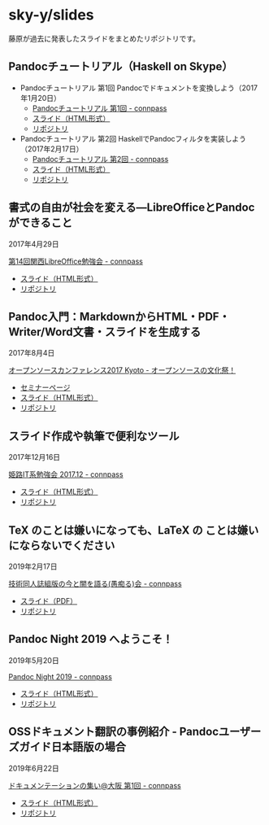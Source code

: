# sky-y/slides

藤原が過去に発表したスライドをまとめたリポジトリです。

## Pandocチュートリアル（Haskell on Skype）

- Pandocチュートリアル 第1回 Pandocでドキュメントを変換しよう（2017年1月20日）
    - [Pandocチュートリアル 第1回 - connpass](https://haskell-with-skype.connpass.com/event/48446/)
    - [スライド（HTML形式）](https://sky-y.github.io/slides/2017-01_haskell_skype_pandoc/2017-01-20/index.html)
    - [リポジトリ](https://github.com/sky-y/slides/tree/master/2017-01_haskell_skype_pandoc/2017-01-20)
- Pandocチュートリアル 第2回 HaskellでPandocフィルタを実装しよう（2017年2月17日）
    - [Pandocチュートリアル 第2回 - connpass](https://haskell-with-skype.connpass.com/event/49243/)
    - [スライド（HTML形式）](https://sky-y.github.io/slides/2017-01_haskell_skype_pandoc/2017-02-17/index.html)
    - [リポジトリ](https://github.com/sky-y/slides/tree/master/2017-01_haskell_skype_pandoc/2017-02-17)

## 書式の自由が社会を変える―LibreOfficeとPandocができること

2017年4月29日

[第14回関西LibreOffice勉強会 - connpass](https://connpass.com/event/53960/)

- [スライド（HTML形式）](https://sky-y.github.io/slides/2017-04-29_LibreOfficeKansai/index.html)
- [リポジトリ](https://github.com/sky-y/slides/tree/master/2017-04-29_LibreOfficeKansai)

## Pandoc入門：MarkdownからHTML・PDF・Writer/Word文書・スライドを生成する

2017年8月4日

[オープンソースカンファレンス2017 Kyoto - オープンソースの文化祭！](https://www.ospn.jp/osc2017-kyoto/)

- [セミナーページ](https://www.ospn.jp/osc2017-kyoto/modules/eguide/e42.html)
- [スライド（HTML形式）](https://sky-y.github.io/slides/2017-08-04_osc2017kyoto/slides/index.html)
- [リポジトリ](https://github.com/sky-y/slides/tree/master/2017-08-04_osc2017kyoto)

## スライド作成や執筆で便利なツール

2017年12月16日

[姫路IT系勉強会 2017.12 - connpass](https://histudy.connpass.com/event/73821/)

- [スライド（HTML形式）](https://sky-y.github.io/slides/2017-12-16_histudy/index.html)
- [リポジトリ](https://github.com/sky-y/slides/tree/master/2017-12-16_histudy)

## TeX のことは嫌いになっても、LaTeX の ことは嫌いにならないでください

2019年2月17日

[技術同人誌組版の今と闇を語る(愚痴る)会 - connpass](https://techbook-and-ethanol.connpass.com/event/116107/)

- [スライド（PDF）](https://github.com/sky-y/slide-2019-02-17-typesetting-darkness/raw/master/slide.pdf)
- [リポジトリ](https://github.com/sky-y/slides/tree/master/2019-02-17_typesetting-darkness)

## Pandoc Night 2019 へようこそ！

2019年5月20日

[Pandoc Night 2019 - connpass](https://pandoc-jp.connpass.com/event/129083/)

- [スライド（HTML形式）](https://sky-y.github.io/slides/2019-05-20_pandoc-night/index.html)
- [リポジトリ](https://github.com/sky-y/slides/tree/master/2019-05-20_pandoc-night)

## OSSドキュメント翻訳の事例紹介 - Pandocユーザーズガイド日本語版の場合

2019年6月22日

[ドキュメンテーションの集い@大阪 第1回 - connpass](https://doc-meeting-jp.connpass.com/event/130305/)

- [スライド（HTML形式）](https://sky-y.github.io/slides/2019-06-22_doc_meets/index.html)
- [リポジトリ](https://github.com/sky-y/slides/tree/master/2019-06-22_doc_meets)
